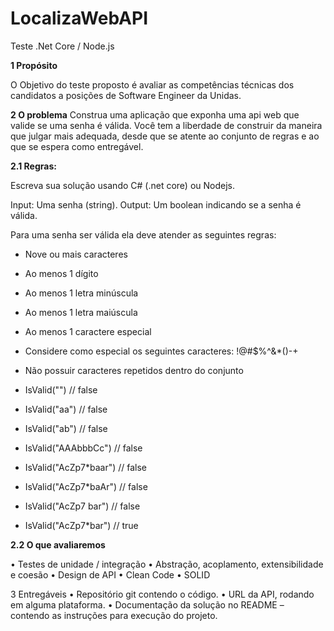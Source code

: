 # LocalizaWebAPI


Teste .Net Core / Node.js

<b>1	Propósito</b> 

O Objetivo do teste proposto é avaliar as competências técnicas dos candidatos a posições de Software Engineer da Unidas.

<b>2	O problema</b> 
Construa uma aplicação que exponha uma api web que valide se uma senha é válida.
Você tem a liberdade de construir da maneira que julgar mais adequada, desde que se atente ao conjunto de regras e ao que se espera como entregável.

<b>2.1	Regras:</b> 

Escreva sua solução usando C# (.net core) ou Nodejs.

Input: Uma senha (string).
Output: Um boolean indicando se a senha é válida.

Para uma senha ser válida ela deve atender as seguintes regras:
- Nove ou mais caracteres
- Ao menos 1 dígito
- Ao menos 1 letra minúscula
- Ao menos 1 letra maiúscula
- Ao menos 1 caractere especial
- Considere como especial os seguintes caracteres: !@#$%^&*()-+
- Não possuir caracteres repetidos dentro do conjunto

- IsValid("") // false 
- IsValid("aa") // false 
- IsValid("ab") // false 
- IsValid("AAAbbbCc") // false 
- IsValid("AcZp7*baar") // false 
- IsValid("AcZp7*baAr") // false
- IsValid("AcZp7 bar") // false
- IsValid("AcZp7*bar") // true

<b>2.2	O que avaliaremos</b>

•	Testes de unidade / integração
•	Abstração, acoplamento, extensibilidade e coesão
•	Design de API
•	Clean Code
•	SOLID

3	Entregáveis
•	Repositório git contendo o código.
•	URL da API, rodando em alguma plataforma.
•	Documentação da solução no README – contendo as instruções para execução do projeto.
